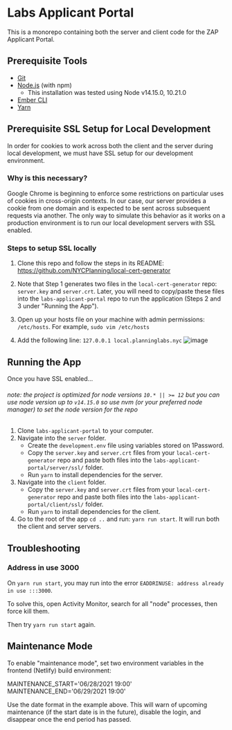 # Labs Applicant Portal

This is a monorepo containing both the server and client code for the ZAP Applicant Portal.

## Prerequisite Tools

* [Git](https://git-scm.com/)
* [Node.js](https://nodejs.org/) (with npm)
  - This installation was tested using Node v14.15.0, 10.21.0
* [Ember CLI](https://ember-cli.com/)
* [Yarn](https://yarnpkg.com/)

## Prerequisite SSL Setup for Local Development
In order for cookies to work across both the client and the server during local development, we must have SSL setup for our development environment.

### Why is this necessary?
Google Chrome is beginning to enforce some restrictions on particular uses of cookies in cross-origin contexts. In our case, our server provides a cookie from one domain and is expected to be sent across subsequent requests via another. The only way to simulate this behavior as it works on a production environment is to run our local development servers with SSL enabled.

### Steps to setup SSL locally
1. Clone this repo and follow the steps in its README: https://github.com/NYCPlanning/local-cert-generator

2. Note that Step 1 generates two files in the `local-cert-generator` repo: `server.key` and `server.crt`. Later, you will need to copy/paste these files into the `labs-applicant-portal` repo to run the application (Steps 2 and 3 under "Running the App").

3. Open up your hosts file on your machine with admin permissions: `/etc/hosts`. For example, `sudo vim /etc/hosts`

4. Add the following line: `127.0.0.1 local.planninglabs.nyc` ![image](https://user-images.githubusercontent.com/3311663/78998629-fc437e00-7b16-11ea-81ef-edb19b4b1d90.png)


## Running the App
Once you have SSL enabled...
###### note: the project is optimized for node versions `10.* || >= 12` but you can use node version up to `v14.15.0` so use nvm (or your preferred node manager) to set the node version for the repo
1. Clone `labs-applicant-portal` to your computer.
2. Navigate into the `server` folder.
    - Create the `development.env` file using variables stored on 1Password.
    - Copy the `server.key` and `server.crt` files from your `local-cert-generator` repo and paste both files into the `labs-applicant-portal/server/ssl/` folder.
    - Run `yarn` to install dependencies for the server.
3. Navigate into the `client` folder.
    - Copy the `server.key` and `server.crt` files from your `local-cert-generator` repo and paste both files into the `labs-applicant-portal/client/ssl/` folder.
    - Run `yarn` to install dependencies for the client.
4. Go to the root of the app `cd ..` and run: `yarn run start`. It will run both the client and server servers.

## Troubleshooting

### Address in use 3000

On `yarn run start`, you may run into the error `EADDRINUSE: address already in use :::3000`. 

To solve this, open Activity Monitor, search for all "node" processes, then force kill them.

Then try `yarn run start` again.

## Maintenance Mode

To enable "maintenance mode", set two environment variables in the frontend (Netlify) build environment:

MAINTENANCE_START='06/28/2021 19:00'
MAINTENANCE_END='06/29/2021 19:00'

Use the date format in the example above. This will warn of upcoming maintenance (if the start date is in the future), disable
the login, and disappear once the end period has passed.

